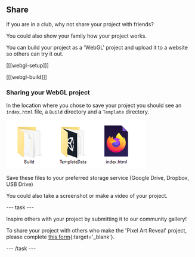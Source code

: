 ## Share

If you are in a club, why not share your project with friends?

You could also show your family how your project works.

You can build your project as a 'WebGL' project and upload it to a website so others can try it out. 

[[[webgl-setup]]]

[[[webgl-build]]]

### Sharing your WebGL project

In the location where you chose to save your project you should see an `index.html` file, a `Build` directory and a `Template` directory.

![two directories and an index file shown](images/8a_webgl_files.png)

Save these files to your preferred storage service (Google Drive, Dropbox, USB Drive)

You could also take a screenshot or make a video of your project. 

--- task ---

Inspire others with your project by submitting it to our community gallery! 

To share your project with others who make the 'Pixel Art Reveal' project, please complete [this form](https://form.raspberrypi.org/f/community-project-submissions){:target='_blank'}.

--- /task ---